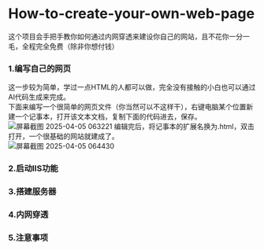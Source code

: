 # How-to-create-your-own-web-page
这个项目会手把手教你如何通过内网穿透来建设你自己的网站，且不花你一分一毛，全程完全免费（除非你想付钱）  

### 1.编写自己的网页

这一步较为简单，学过一点HTML的人都可以做，完全没有接触的小白也可以通过AI代码生成来完成。  
下面来编写一个很简单的网页文件（你当然可以不这样干），右键电脑某个位置新建一个记事本，打开该文本文档，复制下面的代码进去，保存。  
![屏幕截图 2025-04-05 063221](https://github.com/user-attachments/assets/7ac91d54-110d-41c9-bcf7-e88444498658)
编辑完后，将记事本的扩展名换为.html，双击打开，一个很基础的网站就建成了。  
![屏幕截图 2025-04-05 064430](https://github.com/user-attachments/assets/908d1e7f-dfed-42ec-b9da-3795bab92ea2)

### 2.启动IIS功能



### 3.搭建服务器



### 4.内网穿透



### 5.注意事项
